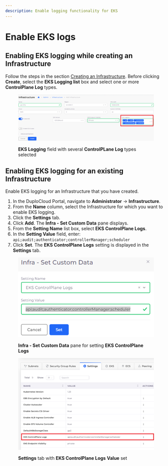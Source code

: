 ```yaml
---
description: Enable logging functionality for EKS
---
```


# Enable EKS logs

## Enabling EKS logging while creating an Infrastructure

Follow the steps in the section [Creating an Infrastructure](../../disaster-recovery.md). Before clicking **Create**, select the **EKS Logging list** box and select one or more **ControlPlane Log** types.

<figure><img src="../../../../.gitbook/assets/AWS_Infra_logs2.png" alt=""><figcaption><p><strong>EKS Logging</strong> field with several <strong>ControlPLane Log</strong> types selected</p></figcaption></figure>

## Enabling EKS logging for an existing Infrastructure

Enable EKS logging for an Infrastructure that you have created.

1. In the DuploCloud Portal, navigate to **Administrator** -> **Infrastructure**.
2. From the **Name** column, select the Infrastructure for which you want to enable EKS logging.
3. Click the **Settings** tab.
4. Click **Add**. The **Infra - Set Custom Data** pane displays.
5. From the **Setting Name** list box, select **EKS ControlPlane Logs**.
6. In the **Setting Value** field, enter: `api;audit;authenticator;controllerManager;scheduler`
7. Click **Set**. The **EKS ControlPlane Logs** setting is displayed in the **Settings** tab.

<figure><img src="../../../../.gitbook/assets/AWS_Infra_logs3.png" alt=""><figcaption><p><strong>Infra - Set Custom Data</strong> pane for setting <strong>EKS ControlPlane Logs</strong></p></figcaption></figure>

<figure><img src="../../../../.gitbook/assets/AWS_logging_display.png" alt=""><figcaption><p><strong>Settings</strong> tab with <strong>EKS ControlPlane Logs</strong> <strong>Value</strong> set</p></figcaption></figure>

